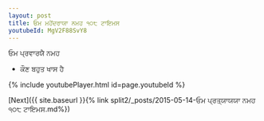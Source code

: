 ```yaml
---
layout: post
title: ਓਮ ਮਹੇਂਦਰਾਯਾ ਨਮਹ ੧੦੮ ਟਾਇਮਸ
youtubeId: MgV2F88SvY8
---
```

 
 
 ਓਮ ਪ੍ਰਵਾਰਯੈ ਨਮਹ  
 
 -  ਕੌਣ ਬਹੁਤ ਖਾਸ ਹੈ 
 
  
 
  
 
 
 
 
 
 


{% include youtubePlayer.html id=page.youtubeId %}
 
[Next]({{ site.baseurl }}{% link  split2/_posts/2015-05-14-ਓਮ ਪ੍ਰਤ੍ਯਾਯਯਾ ਨਮਹ ੧੦੮ ਟਾਇਮਸ.md%})
 
